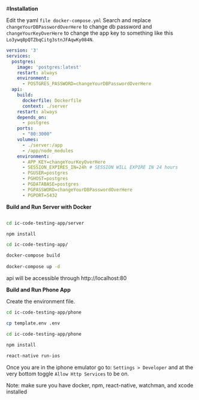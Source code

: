 #**Installation**

Edit the yaml `file docker-compose.yml`
Search and replace `changeYourDBPasswordOverHere` to change db password and `changeYourKeyOverHere` to change the app key to something like this `Lo3ywq8pQTZbqCitg3stnJFAqwKy084N`.
```yaml
version: '3'
services:
  postgres:
    image: 'postgres:latest'
    restart: always
    environment:
      - POSTGRES_PASSWORD=changeYourDBPasswordOverHere
  api:
    build:
      dockerfile: Dockerfile
      context: ./server
    restart: always
    depends_on:
      - postgres
    ports:
      - "80:3000"
    volumes:
      - ./server:/app
      - /app/node_modules
    environment:
      - APP_KEY=changeYourKeyOverHere
      - SESSION_EXPIRES_IN=24h # SESSION WILL EXPIRE IN 24 hours
      - PGUSER=postgres
      - PGHOST=postgres
      - PGDATABASE=postgres
      - PGPASSWORD=changeYourDBPasswordOverHere
      - PGPORT=5432
```


**Build and Run Server with Docker**

```bash

cd ic-code-testing-app/server

npm install

cd ic-code-testing-app/

docker-compose build
 
docker-compose up -d

```

api will be accessible through http://localhost:80 


**Build and Run Phone App**

Create the environment file.
```bash
cd ic-code-testing-app/phone

cp template.env .env
```

```bash
cd ic-code-testing-app/phone

npm install
 
react-native run-ios
```

Once you are in the iphone emulator go to: `Settings > Developer` and at the very bottom toggle `Allow Http Services` to be on.



Note: make sure you have docker, npm, react-native, watchman, and xcode installed 


